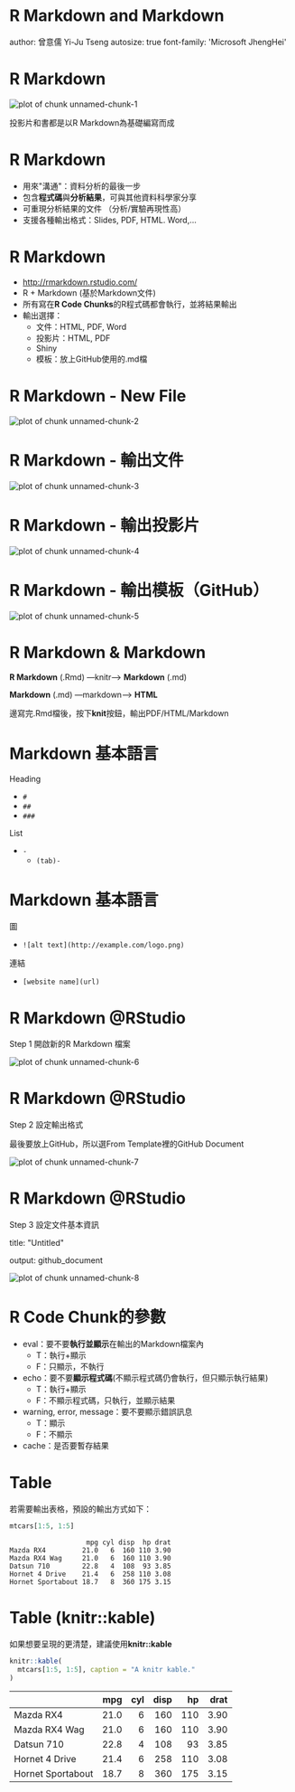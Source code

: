 R Markdown and Markdown
========================================================
author: 曾意儒 Yi-Ju Tseng
autosize: true
font-family: 'Microsoft JhengHei'

R Markdown
========================================================
![plot of chunk unnamed-chunk-1](figures/bandThree2.png)

投影片和書都是以R Markdown為基礎編寫而成

R Markdown
========================================================
- 用來"溝通"：資料分析的最後一步
- 包含**程式碼**與**分析結果**，可與其他資料科學家分享
- 可重現分析結果的文件 （分析/實驗再現性高）
- 支援各種輸出格式：Slides, PDF, HTML. Word,…

R Markdown
========================================================
- http://rmarkdown.rstudio.com/
- R + Markdown (基於Markdown文件)
- 所有寫在**R Code Chunks**的R程式碼都會執行，並將結果輸出
- 輸出選擇：
    - 文件：HTML, PDF, Word
    - 投影片：HTML, PDF
    - Shiny
    - 模板：放上GitHub使用的.md檔


R Markdown - New File
========================================================
![plot of chunk unnamed-chunk-2](figures/RM.png)

R Markdown - 輸出文件
========================================================
![plot of chunk unnamed-chunk-3](figures/RMDoc.png)

R Markdown - 輸出投影片
========================================================
![plot of chunk unnamed-chunk-4](figures/RMPre.png)

R Markdown - 輸出模板（GitHub）
========================================================
![plot of chunk unnamed-chunk-5](figures/RMTem.png)


R Markdown & Markdown 
========================================================
**R Markdown** (.Rmd) —knitr—> **Markdown** (.md)

**Markdown** (.md) —markdown—> **HTML**

邊寫完.Rmd檔後，按下**knit**按鈕，輸出PDF/HTML/Markdown

Markdown 基本語言
========================================================
Heading

- `#`
- `##`
- `###`

List
- `-`
    - `(tab)-`
    
Markdown 基本語言
========================================================

圖
- `![alt text](http://example.com/logo.png)`

連結
- `[website name](url)`


R Markdown @RStudio
========================================================
Step 1 開啟新的R Markdown 檔案

![plot of chunk unnamed-chunk-6](figures/RM.png)

R Markdown @RStudio
========================================================
Step 2 設定輸出格式

最後要放上GitHub，所以選From Template裡的GitHub Document

![plot of chunk unnamed-chunk-7](figures/RMTem.png)

R Markdown @RStudio
========================================================
Step 3 設定文件基本資訊

title: "Untitled"

output: github_document

![plot of chunk unnamed-chunk-8](figures/RMMD.png)

R Code Chunk的參數
========================================================

- eval：要不要**執行並顯示**在輸出的Markdown檔案內
  - T：執行+顯示
  - F：只顯示，不執行
- echo：要不要**顯示程式碼**(不顯示程式碼仍會執行，但只顯示執行結果)
  - T：執行+顯示
  - F：不顯示程式碼，只執行，並顯示結果
- warning, error, message：要不要顯示錯誤訊息
  - T：顯示
  - F：不顯示
- cache：是否要暫存結果

Table
========================================================

若需要輸出表格，預設的輸出方式如下：

```r
mtcars[1:5, 1:5]
```

```
                   mpg cyl disp  hp drat
Mazda RX4         21.0   6  160 110 3.90
Mazda RX4 Wag     21.0   6  160 110 3.90
Datsun 710        22.8   4  108  93 3.85
Hornet 4 Drive    21.4   6  258 110 3.08
Hornet Sportabout 18.7   8  360 175 3.15
```

Table (knitr::kable)
========================================================

如果想要呈現的更清楚，建議使用**knitr::kable**

```r
knitr::kable(
  mtcars[1:5, 1:5], caption = "A knitr kable."
)
```



|                  |  mpg| cyl| disp|  hp| drat|
|:-----------------|----:|---:|----:|---:|----:|
|Mazda RX4         | 21.0|   6|  160| 110| 3.90|
|Mazda RX4 Wag     | 21.0|   6|  160| 110| 3.90|
|Datsun 710        | 22.8|   4|  108|  93| 3.85|
|Hornet 4 Drive    | 21.4|   6|  258| 110| 3.08|
|Hornet Sportabout | 18.7|   8|  360| 175| 3.15|


